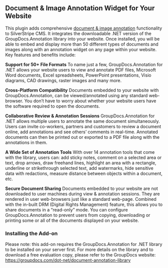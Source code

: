 <h2>Document & Image Annotation Widget for Your Website</h2>
This plugin adds comprehensive <a href="https://groupdocs.com/dot-net/document-annotation-library" target="_blank">document & image annotation</a> functionality to SilverStripe CMS. It integrates the downloadable .NET version of the GroupDocs.Annotation library into your website. Once installed, you will be able to embed and display more than 50 different types of documents and images along with an annotation widget on any page within your website. Key features and benefits include:

<strong>Support for 50+ File Formats</strong>
To name just a few, GroupDocs.Annotation for .NET allows your website users to view and annotate PDF files, Microsoft Word documents, Excel spreadsheets, PowerPoint presentations, Visio diagrams, CAD drawings, raster images and many more.

<strong>Cross-Platform Compatibility</strong>
Documents embedded to your website with GroupDocs.Annotation, can be viewed/annotated using any standard web-browser. You don’t have to worry about whether your website users have the software required to open the documents.

<strong>Collaborative Review & Annotation Sessions</strong>
GroupDocs.Annotation for .NET allows multiple users to annotate the same document simultaneously. Users can invite co-workers, partners and customers to review a document online, add annotations and see others’ comments in real-time. Annotated documents can then be printed out or exported to a PDF file along with the annotations in them.

<strong>A Wide Set of Annotation Tools</strong>
With over 14 annotation tools that come with the library, users can: add sticky notes, comment on a selected area or text, drop arrows, draw freehand lines, highlight an area with a rectangle, underline or strikethrough selected text, add watermarks, hide sensitive data with redactions, measure distance between objects within a document, etc.

<strong>Secure Document Sharing</strong>
Documents embedded to your website are not downloaded to user machines during view & annotation sessions. They are rendered in user web-browsers just like a standard web-page. Combined with the in-built DRM (Digital Rights Management) feature, this allows you to share documents in a “read-only” mode. You can configure GroupDocs.Annotation to prevent users from copying, downloading or printing some or all of the documents displayed on your website.

<h3>Installing the Add-on</h3>
Please note: this add-on requires the GroupDocs.Annotation for .NET library to be installed on your server first. For more details on the library and to download a free evaluation copy, please refer to the GroupDocs website:
<a href="https://groupdocs.com/dot-net/document-annotation-library" target="_blank">https://groupdocs.com/dot-net/document-annotation-library</a>
